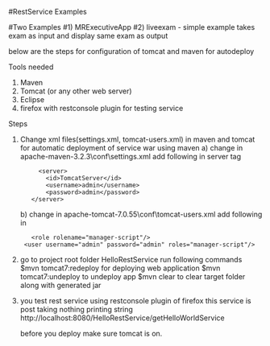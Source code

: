 #RestService Examples

#Two Examples
#1) MRExecutiveApp
#2) liveexam - simple example takes exam as input and display same exam as output

below are the steps for configuration of tomcat and maven for autodeploy

Tools needed 
1) Maven
2) Tomcat (or any other web server)
3) Eclipse
4) firefox with restconsole plugin for testing service


Steps 

1) Change xml files(settings.xml, tomcat-users.xml) in maven and tomcat for 
     automatic deployment of service war using maven
    a) change in  apache-maven-3.2.3\conf\settings.xml 
          add following in server tag  <servers>

            <server>
              <id>TomcatServer</id>
              <username>admin</username>
              <password>admin</password>
          </server>
   
      
    b) change in apache-tomcat-7.0.55\conf\tomcat-users.xml
        add following in <tomcat-users>

          <role rolename="manager-script"/>
        <user username="admin" password="admin" roles="manager-script"/> 


2)  go  to project root folder  HelloRestService
    run following commands
         $mvn tomcat7:redeploy  for deploying web application
         $mvn tomcat7:undeploy  to undeploy app
         $mvn clear to clear target folder along with generated jar 


3) you test rest service using restconsole plugin of firefox
    this service is post taking nothing printing string 
    http://localhost:8080/HelloRestService/getHelloWorldService
  
   before you deploy make sure tomcat is on.
